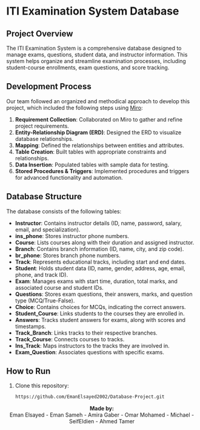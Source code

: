 # ITI Examination System Database

## Project Overview

The ITI Examination System is a comprehensive database designed to manage exams, questions, student data, and instructor information. This system helps organize and streamline examination processes, including student-course enrollments, exam questions, and score tracking.

## Development Process

Our team followed an organized and methodical approach to develop this project, which included the following steps using [Miro](https://miro.com/welcomeonboard/UVI3MXRCTUVjdFl0RDdpUEg0d0pIVitaSFFpYmpkczh3bDlEMW5WUzY0QUszY3lvWGdwSEJ6ZXp1SmVJRzRvWThVblZTYVNJRHFEQ1p3NVFKTTlyR2d0N2ZoYW9VSU0xM05QbnREblJ6RkF6K0c2dGQvNFY2Uk9HNnNIUUxIdWdnbHpza3F6REdEcmNpNEFOMmJXWXBBPT0hdjE=?share_link_id=118538550579):

1. **Requirement Collection**: Collaborated on Miro to gather and refine project requirements.
2. **Entity-Relationship Diagram (ERD)**: Designed the ERD to visualize database relationships.
3. **Mapping**: Defined the relationships between entities and attributes.
4. **Table Creation**: Built tables with appropriate constraints and relationships.
5. **Data Insertion**: Populated tables with sample data for testing.
6. **Stored Procedures & Triggers**: Implemented procedures and triggers for advanced functionality and automation.

## Database Structure

The database consists of the following tables:

- **Instructor**: Contains instructor details (ID, name, password, salary, email, and specialization).
- **ins_phone**: Stores instructor phone numbers.
- **Course**: Lists courses along with their duration and assigned instructor.
- **Branch**: Contains branch information (ID, name, city, and zip code).
- **br_phone**: Stores branch phone numbers.
- **Track**: Represents educational tracks, including start and end dates.
- **Student**: Holds student data (ID, name, gender, address, age, email, phone, and track ID).
- **Exam**: Manages exams with start time, duration, total marks, and associated course and student IDs.
- **Questions**: Stores exam questions, their answers, marks, and question type (MCQ/True-False).
- **Choice**: Contains choices for MCQs, indicating the correct answers.
- **Student_Course**: Links students to the courses they are enrolled in.
- **Answers**: Tracks student answers for exams, along with scores and timestamps.
- **Track_Branch**: Links tracks to their respective branches.
- **Track_Course**: Connects courses to tracks.
- **Ins_Track**: Maps instructors to the tracks they are involved in.
- **Exam_Question**: Associates questions with specific exams.

## How to Run

1. Clone this repository:
   ```bash
   https://github.com/EmanElsayed2002/Database-Project.git
<p align="center">
  <strong>Made by:</strong><br>
  Eman Elsayed - Eman Sameh - Amira Gaber - Omar Mohamed - Michael - SeifEldien - Ahmed Tamer
</p>

